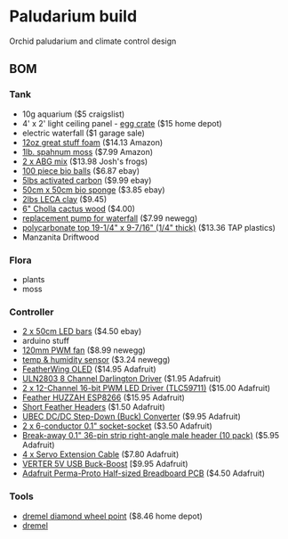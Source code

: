 # Paludarium build
Orchid paludarium and climate control design


## BOM

### Tank
- 10g aquarium ($5 craigslist)
- 4' x 2' light ceiling panel - [egg crate](https://www.google.com/shopping/product/3379815341616733842?lsf=seller:8740,store:5944499324702331793,lsfqd:0&prds=oid:14257488563428501297&q=lamp+shade&hl=en&ei=eTnxV-OXMIKFmwGgpYAQ&lsft=cm_mmc:Shopping-_-LIAs-_-D23-_-202025149&lsft=gclid:CNbavtzIvM8CFQERaQodmhcDuA) ($15 home depot)
- electric waterfall ($1 garage sale)
- [12oz great stuff foam](https://www.amazon.com/gp/product/B001AQ0FVC/ref=od_aui_detailpages00?ie=UTF8&psc=1) ($14.13 Amazon)
- [1lb. spahnum moss](https://www.amazon.com/gp/product/B00I6AJKVG/ref=od_aui_detailpages00?ie=UTF8&psc=1) ($7.99 Amazon)
- [2 x ABG mix](http://www.joshsfrogs.com/abg-mix-4-quart-1-gallon.html) ($13.98 Josh's frogs)
- [100 piece bio balls](http://cgi.ebay.com/ws/eBayISAPI.dll?ViewItem&item=281070237958) ($6.87 ebay)
- [5lbs activated carbon](http://cgi.ebay.com/ws/eBayISAPI.dll?ViewItem&item=181084875793) ($9.99 ebay)
- [50cm x 50cm bio sponge](http://cgi.ebay.com/ws/eBayISAPI.dll?ViewItem&item=131937741285) ($3.85 ebay)
- [2lbs LECA clay](http://cgi.ebay.com/ws/eBayISAPI.dll?ViewItem&item=121695905138) ($9.45)
- [6" Cholla cactus wood](http://cgi.ebay.com/ws/eBayISAPI.dll?ViewItem&item=272346928499) ($4.00)
- [replacement pump for waterfall](http://www.newegg.com/Product/Product.aspx?Item=9SIA1GK2CA3065) ($7.99 newegg)
- [polycarbonate top 19-1/4" x 9-7/16" (1/4" thick)](http://www.tapplastics.com/product/plastics/cut_to_size_plastic/polycarbonate_sheets/516) ($13.36 TAP plastics)
- Manzanita Driftwood

### Flora
- plants
- moss

### Controller
- [2 x 50cm LED bars](http://www.ebay.com/itm/12V-36-SMD-5630-50CM-0-5M-Waterproof-LED-Hard-Strip-Bar-Light-Tube-w-Cover-Cap/232100208769?_trksid=p2047675.c100623.m-1&_trkparms=aid%3D222007%26algo%3DSIC.MBE%26ao%3D1%26asc%3D38530%26meid%3Db9e91e8576b8490f9004b4baea860929%26pid%3D100623%26rk%3D1%26rkt%3D6%26sd%3D231968301261) ($4.50 ebay)
- arduino stuff
- [120mm PWM fan](http://www.newegg.com/Product/Product.aspx?Item=N82E16835494006) ($8.99 newegg)
- [temp & humidity sensor](http://www.newegg.com/Product/Product.aspx?Item=9SIABR04N71130) ($3.24 newegg)
- [FeatherWing OLED](https://www.adafruit.com/products/2900) ($14.95 Adafruit)
- [ULN2803 8 Channel Darlington Driver](https://www.adafruit.com/products/970) ($1.95 Adafruit)
- [2 x 12-Channel 16-bit PWM LED Driver (TLC59711)](https://www.adafruit.com/products/1455) ($15.00 Adafruit)
- [Feather HUZZAH ESP8266](https://www.adafruit.com/products/2821) ($15.95 Adafruit)
- [Short Feather Headers](https://www.adafruit.com/products/2940) ($1.50 Adafruit)
- [UBEC DC/DC Step-Down (Buck) Converter](https://www.adafruit.com/products/1385) ($9.95 Adafruit)
- [2 x 6-conductor 0.1" socket-socket](https://www.adafruit.com/products/206) ($3.50 Adafruit)
- [Break-away 0.1" 36-pin strip right-angle male header (10 pack)](https://www.adafruit.com/products/1540) ($5.95 Adafruit)
- [4 x Servo Extension Cable](https://www.adafruit.com/products/972) ($7.80 Adafruit)
- [VERTER 5V USB Buck-Boost](https://www.adafruit.com/products/2190) [$9.95 Adafruit)
- [Adafruit Perma-Proto Half-sized Breadboard PCB](https://www.adafruit.com/products/1609) ($4.50 Adafruit)

### Tools
- [dremel diamond wheel point](https://www.dremel.com/en_US/products/-/show-product/accessories/7144-diamond-wheel-point) ($8.46 home depot)
- [dremel](https://www.dremel.com/en_US/products/-/show-product/tools/4000-high-performance-rotary-tool)

